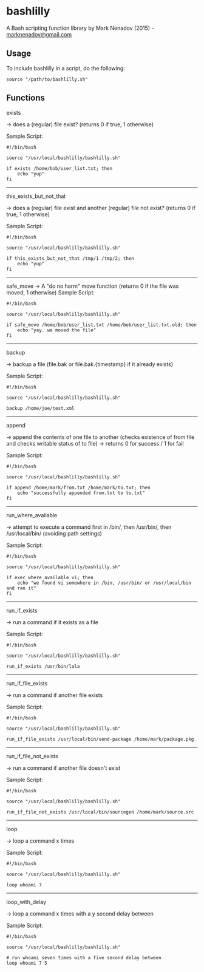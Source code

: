 # bashlilly
A Bash scripting function library by Mark Nenadov (2015) - marknenadov@gmail.com

Usage
-----

To include bashlilly in a script, do the following:

`source "/path/to/bashlilly.sh"`

Functions
---------

exists

-> does a (regular) file exist?  (returns 0 if true, 1 otherwise)

Sample Script:

```
#!/bin/bash

source "/usr/local/bashlilly/bashlilly.sh"

if exists /home/bob/user_list.txt; then
	echo "yup"
fi
```

---

this_exists_but_not_that

-> does a (regular) file exist and another (regular) file not exist?  (returns 0 if true, 1 otherwise)

Sample Script:

```
#!/bin/bash

source "/usr/local/bashlilly/bashlilly.sh"

if this_exists_but_not_that /tmp/1 /tmp/2; then
	echo "yup"
fi
```

---

safe_move 
-> A "do no harm" move function (returns 0 if the file was moved, 1 otherwise)
Sample Script:

```
#!/bin/bash

source "/usr/local/bashlilly/bashlilly.sh"

if safe_move /home/bob/user_list.txt /home/bob/user_list.txt.old; then
	echo "yay. we moved the file"
fi
```

---

backup

-> backup a file (file.bak or file.bak.{timestamp} if it already exists)

Sample Script:

```
#!/bin/bash

source "/usr/local/bashlilly/bashlilly.sh"

backup /home/joe/test.xml

```


---

append

-> append the contents of one file to another (checks existence of from file and checks writable status of to file)
-> returns 0 for success / 1 for fail

Sample Script:

```
#!/bin/bash

source "/usr/local/bashlilly/bashlilly.sh"

if append /home/mark/from.txt /home/mark/to.txt; then
	echo "successfully appended from.txt to to.txt"
fi

```

---

run_where_available

-> attempt to execute a command first in /bin/, then /usr/bin/, then /usr/local/bin/ (avoiding path settings)

Sample Script:

```
#!/bin/bash

source "/usr/local/bashlilly/bashlilly.sh"

if exec_where_available vi; then
	echo "we found vi somewhere in /bin, /usr/bin/ or /usr/local/bin and ran it"
fi
```

---

run_if_exists

-> run a command if it exists as a file

Sample Script:

```
#!/bin/bash

source "/usr/local/bashlilly/bashlilly.sh"

run_if_exists /usr/bin/lala
```

---

run_if_file_exists

-> run a command if another file exists

Sample Script:

```
#!/bin/bash

source "/usr/local/bashlilly/bashlilly.sh"

run_if_file_exists /usr/local/bin/send-package /home/mark/package.pkg
```

---

run_if_file_not_exists

-> run a command if another file doesn't exist

Sample Script:

```
#!/bin/bash

source "/usr/local/bashlilly/bashlilly.sh"

run_if_file_not_exists /usr/local/bin/sourcegen /home/mark/source.src
```

---

loop

-> loop a command x times

Sample Script:

```
#!/bin/bash

source "/usr/local/bashlilly/bashlilly.sh"

loop whoami 7
```

---

loop_with_delay

-> loop a command x times with a y second delay between

Sample Script:

```
#!/bin/bash

source "/usr/local/bashlilly/bashlilly.sh"

# run whoami seven times with a five second delay between
loop whoami 7 5
```
